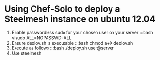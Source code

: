 # Using Chef-Solo to deploy a Steelmesh instance on ubuntu 12.04
1. Enable passwordless sudo for your chosen user on your server
:::bash visudo
   <username here> ALL=NOPASSWD: ALL
2. Ensure deploy.sh is executable
:::bash chmod a+X deploy.sh
3. Execute as follows
:::bash ./deploy.sh user@server
4. Use steelmesh